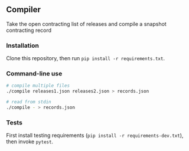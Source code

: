 ## Compiler

Take the open contracting list of releases and compile a snapshot contracting record


### Installation

Clone this repository, then run `pip install -r requirements.txt`.


### Command-line use

```bash
# compile multiple files
./compile releases1.json releases2.json > records.json

# read from stdin
./compile - > records.json
```


### Tests

First install testing requirements (`pip install -r requirements-dev.txt`),
then invoke `pytest`.
